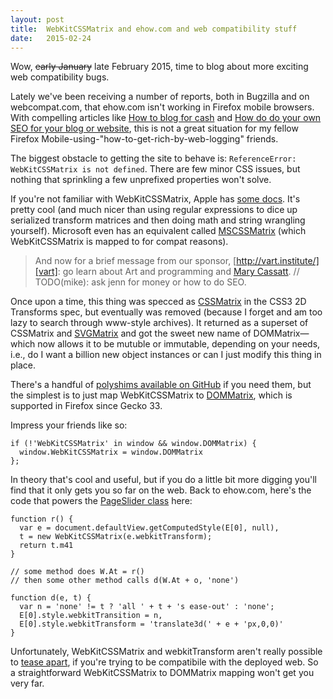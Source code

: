 ```yaml
---
layout: post
title:  WebKitCSSMatrix and ehow.com and web compatibility stuff
date:   2015-02-24
---
```


Wow, <s>early January</s> late February 2015, time to blog about more exciting web compatibility bugs. 

Lately we've been receiving a number of reports, both in Bugzilla and on webcompat.com, that ehow.com isn't working in Firefox mobile browsers. With compelling articles like [How to blog for cash][blog] and [How do do your own SEO for your blog or website][seo], this is not a great situation for my fellow Firefox Mobile-using-"how-to-get-rich-by-web-logging" friends.

The biggest obstacle to getting the site to behave is: `ReferenceError: WebKitCSSMatrix is not defined`. There are few minor CSS issues, but nothing that sprinkling a few unprefixed properties won't solve.

If you're not familiar with WebKitCSSMatrix, Apple has [some docs][apple]. It's pretty cool (and much nicer than using regular expressions to dice up serialized transform matrices and then doing math and string wrangling yourself). Microsoft even has an equivalent called [MSCSSMatrix][ms] (which WebKitCSSMatrix is mapped to for compat reasons). 

> And now for a brief message from our sponsor, [http://vart.institute/][vart]: go learn about Art and programming and [Mary Cassatt][cassatt]. // TODO(mike): ask jenn for money or how to do SEO.

Once upon a time, this thing was specced as [CSSMatrix][w3] in the CSS3 2D Transforms spec, but eventually was removed (because I forget and am too lazy to search through www-style archives). It returned as a superset of CSSMatrix and [SVGMatrix][svgmatrix] and got the sweet new name of DOMMatrix&mdash;which now allows it to be mutuble or immutable, depending on your needs, i.e., do I want a billion new object instances or can I just modify this thing in place.

There's a handful of [polyshims available on GitHub][polyfill] if you need them, but the simplest is to just map WebKitCSSMatrix to [DOMMatrix][dommatrix], which is supported in Firefox since Gecko 33.


Impress your friends like so:

``` 
if (!'WebKitCSSMatrix' in window && window.DOMMatrix) {
  window.WebKitCSSMatrix = window.DOMMatrix
};
```

In theory that's cool and useful, but if you do a little bit more digging you'll find that it only gets you so far on the web. Back to ehow.com, here's the code that powers the [PageSlider class][pageslider] here: 

```
function r() {
  var e = document.defaultView.getComputedStyle(E[0], null),
  t = new WebKitCSSMatrix(e.webkitTransform);
  return t.m41
}

// some method does W.At = r()
// then some other method calls d(W.At + o, 'none')

function d(e, t) {
  var n = 'none' != t ? 'all ' + t + 's ease-out' : 'none';
  E[0].style.webkitTransition = n,
  E[0].style.webkitTransform = 'translate3d(' + e + 'px,0,0)'
}
```

Unfortunately, WebKitCSSMatrix and webkitTransform aren't really possible to [tease apart][ghsearch], if you're trying to be compatibile with the deployed web. So a straightforward WebKitCSSMatrix to DOMMatrix mapping won't get you very far.


[blog]: http://www.ehow.com/how_4577131_blog-for-cash.html
[seo]: http://www.ehow.com/how_4863603_own-seo-blog-website.html
[vart]: http://vart.institute/
[cassatt]: http://vart.institute/cassatt/index.html
[bug]: https://bugzilla.mozilla.org/show_bug.cgi?id=717722
[apple]: https://developer.apple.com/library/safari/documentation/AudioVideo/Reference/WebKitCSSMatrixClassReference/index.html
[dommatrix]: https://developer.mozilla.org/en-US/docs/Web/API/DOMMatrix
[ms]: https://msdn.microsoft.com/en-us/library/windows/apps/hh453593.aspx
[w3]: http://www.w3.org/TR/2011/WD-css3-2d-transforms-20111215/#cssmatrix-interface
[svgmatrix]: https://developer.mozilla.org/en-US/docs/Web/API/SVGMatrix
[polyfill]: https://github.com/search?q=cssmatrix&ref=searchresults&type=Repositories&utf8=%E2%9C%93
[pageslider]: https://gist.github.com/miketaylr/b8e37e44ff545c2dbec0
[ghsearch]: https://github.com/search?l=javascript&q=new+WebKitCSSMatrix%28window.getComputedStyle%28el%2C+null%29.webkitTransform%29&type=Code&utf8=%E2%9C%93